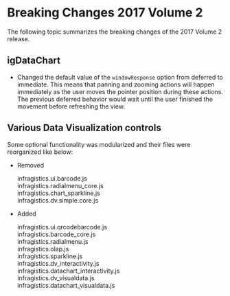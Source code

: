 ﻿<!--
|metadata|
{
    "fileName": "breaking-changes-2017-volume-2",
    "controlName": "",
    "tags": ["Breaking Changes"]
}
|metadata|
-->

# Breaking Changes 2017 Volume 2

The following topic summarizes the breaking changes of the 2017 Volume 2 release.

## igDataChart

- Changed the default value of the `windowResponse` option from deferred to immediate.  This means that panning and zooming actions will happen immediately as the user moves the pointer position during these actions.  The previous deferred behavior would wait until the user finished the movement before refreshing the view.

## Various Data Visualization controls

Some optional functionality was modularized and their files were reorganized like below:

- Removed

  infragistics.ui.barcode.js  
  infragistics.radialmenu_core.js  
  infragistics.chart_sparkline.js  
  infragistics.dv.simple.core.js
 
- Added

  infragistics.ui.qrcodebarcode.js  
  infragistics.barcode_core.js  
  infragistics.radialmenu.js  
  infragistics.olap.js  
  infragistics.sparkline.js  
  infragistics.dv_interactivity.js  
  infragistics.datachart_interactivity.js  
  infragistics.dv_visualdata.js  
  infragistics.datachart_visualdata.js